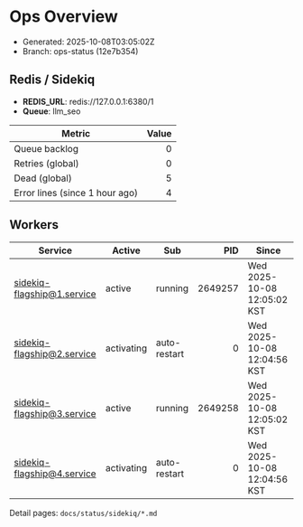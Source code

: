 # Ops Overview

- Generated: 2025-10-08T03:05:02Z
- Branch: ops-status (12e7b354)

## Redis / Sidekiq
- **REDIS_URL**: redis://127.0.0.1:6380/1
- **Queue**: llm_seo

| Metric | Value |
|---|---:|
| Queue backlog | 0 |
| Retries (global) | 0 |
| Dead (global) | 5 |
| Error lines (since 1 hour ago) | 4 |

## Workers
| Service | Active | Sub | PID | Since |
|---|---|---|---:|---|
| sidekiq-flagship@1.service | active | running | 2649257 | Wed 2025-10-08 12:05:02 KST |
| sidekiq-flagship@2.service | activating | auto-restart | 0 | Wed 2025-10-08 12:04:56 KST |
| sidekiq-flagship@3.service | active | running | 2649258 | Wed 2025-10-08 12:05:02 KST |
| sidekiq-flagship@4.service | activating | auto-restart | 0 | Wed 2025-10-08 12:04:56 KST |

Detail pages: `docs/status/sidekiq/*.md`
